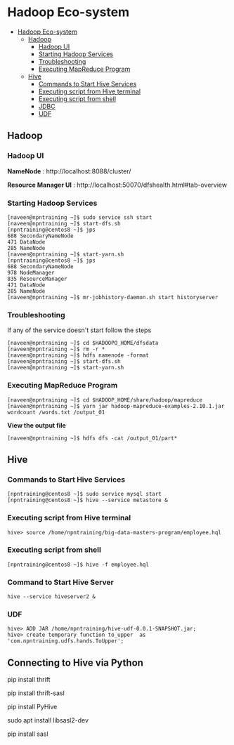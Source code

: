 
# Hadoop Eco-system

- [Hadoop Eco-system](#hadoop-eco-system)
  - [Hadoop](#hadoop)
    - [Hadoop UI](#hadoop-ui)
    - [Starting Hadoop Services](#starting-hadoop-services)
    - [Troubleshooting](#troubleshooting)
    - [Executing MapReduce Program](#executing-mapreduce-program)
  - [Hive](#hive)
    - [Commands to Start Hive Services](#commands-to-start-hive-services)
    - [Executing script from Hive terminal](#executing-script-from-hive-terminal)
    - [Executing script from shell](#executing-script-from-shell)
    - [JDBC]()
    - [UDF](#udf)
## Hadoop


### Hadoop UI

**NameNode** : http://localhost:8088/cluster/

**Resource Manager UI** : http://localhost:50070/dfshealth.html#tab-overview

### Starting Hadoop Services

```
[naveen@npntraining ~]$ sudo service ssh start
[naveen@npntraining ~]$ start-dfs.sh
[npntraining@centos8 ~]$ jps
688 SecondaryNameNode
471 DataNode
285 NameNode
[naveen@npntraining ~]$ start-yarn.sh
[npntraining@centos8 ~]$ jps
688 SecondaryNameNode
978 NodeManager
835 ResourceManager
471 DataNode
285 NameNode
[naveen@npntraining ~]$ mr-jobhistory-daemon.sh start historyserver
```

### Troubleshooting
If any of the service doesn't start follow the steps


```
[naveen@npntraining ~]$ cd $HADOOPO_HOME/dfsdata
[naveen@npntraining ~]$ rm -r *
[naveen@npntraining ~]$ hdfs namenode -format
[naveen@npntraining ~]$ start-dfs.sh
[naveen@npntraining ~]$ start-yarn.sh
```

### Executing MapReduce Program


```
[naveen@npntraining ~]$ cd $HADOOP_HOME/share/hadoop/mapreduce
[naveen@npntraining ~]$ yarn jar hadoop-mapreduce-examples-2.10.1.jar wordcount /words.txt /output_01
```

**View the output file**

```
[naveen@npntraining ~]$ hdfs dfs -cat /output_01/part*
```


## Hive

### Commands to Start Hive Services

```
[npntraining@centos8 ~]$ sudo service mysql start
[npntraining@centos8 ~]$ hive --service metastore &
```

### Executing script from Hive terminal

```
hive> source /home/npntraining/big-data-masters-program/employee.hql
```

### Executing script from shell

```
[npntraining@centos8 ~]$ hive -f employee.hql
```

### Command to Start Hive Server

```
hive --service hiveserver2 &
```

### UDF

```
hive> ADD JAR /home/npntraining/hive-udf-0.0.1-SNAPSHOT.jar;
hive> create temporary function to_upper  as  'com.npntraining.udfs.hands.ToUpper';
```


## Connecting to Hive via Python

pip install thrift

pip install thrift-sasl

pip install PyHive

sudo apt install libsasl2-dev

pip install sasl
